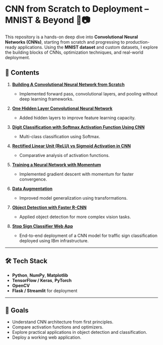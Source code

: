 # CNN from Scratch to Deployment – MNIST & Beyond 🧠📷

This repository is a hands-on deep dive into **Convolutional Neural Networks (CNNs)**, starting from scratch and progressing to production-ready applications. Using the **MNIST dataset** and custom datasets, I explore the building blocks of CNNs, optimization techniques, and real-world deployment.

## 📂 Contents
1. [**Building A Convolutional Neural Network from Scratch** ](https://github.com/Lubula/MNIST-CNN-From-Scratch-to-Production/blob/main/1.%20Building%20A%20Convolutional%20Neural%20Network%20from%20Scratch.ipynb)
   - Implemented forward pass, convolutional layers, and pooling without deep learning frameworks.
   
2. [**One Hidden Layer Convolutional Neural Network**](https://github.com/Lubula/MNIST-CNN-From-Scratch-to-Production/blob/main/2.%20One%20Hidden%20Layer%20Convolutional%20Neural%20Network.ipynb)  
   - Added hidden layers to improve feature learning capacity.

3. [**Digit Classification with Softmax Activation Function Using CNN**](https://github.com/Lubula/MNIST-CNN-From-Scratch-to-Production/blob/main/3.%20Digit%20Classification%20with%20Softmax%20Activation%20function%20Using%20CNN.ipynb)  
   - Multi-class classification using Softmax.

4. [**Rectified Linear Unit (ReLU) vs Sigmoid Activation in CNN** ](https://github.com/Lubula/MNIST-CNN-From-Scratch-to-Production/blob/main/4.%20Rectified%20Linear%20Unit%20ReLU%20vs%20Sigmoid%20using%20CNN.ipynb) 
   - Comparative analysis of activation functions.

5. [**Training a Neural Network with Momentum**](https://github.com/Lubula/MNIST-CNN-From-Scratch-to-Production/blob/main/5.%20Training%20A%20Neural%20Network%20with%20Momentum.ipynb)  
   - Implemented gradient descent with momentum for faster convergence.

6. [**Data Augmentation** ](https://github.com/Lubula/MNIST-CNN-From-Scratch-to-Production/blob/main/6.%20Data%20Augmentation.ipynb) 
   - Improved model generalization using transformations.

7. [**Object Detection with Faster R-CNN**](https://github.com/Lubula/MNIST-CNN-From-Scratch-to-Production/blob/main/7.%20Object%20detection%20with%20Faster%20R-CNN.ipynb)  
   - Applied object detection for more complex vision tasks.

8. [**Stop Sign Classifier Web App** ](https://github.com/Lubula/MNIST-CNN-From-Scratch-to-Production/blob/main/8.%20Stop%20Sign%20Classifier%20WEB%20APP.ipynb) 
   - End-to-end deployment of a CNN model for traffic sign classification deployed using IBm infrastructure.

---

## 🛠 Tech Stack
- **Python**, **NumPy**, **Matplotlib**
- **TensorFlow / Keras**, **PyTorch**
- **OpenCV**
- **Flask / Streamlit** for deployment

---

## 🎯 Goals
- Understand CNN architecture from first principles.
- Compare activation functions and optimizers.
- Explore practical applications in object detection and classification.
- Deploy a working web application.

